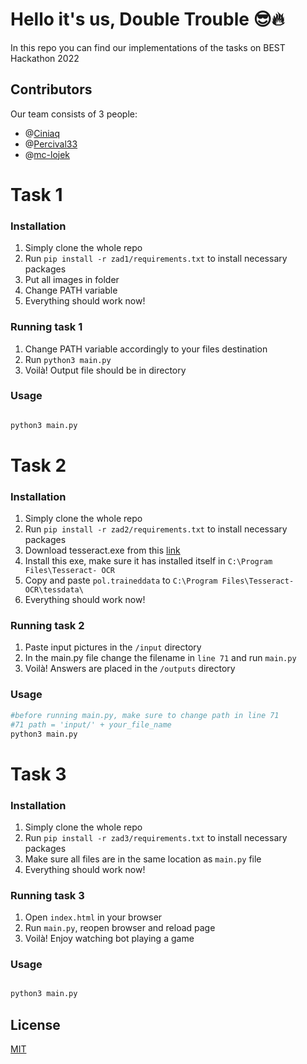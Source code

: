 # Hello it's us, Double Trouble 😎🔥

In this repo you can find our implementations of the tasks on BEST Hackathon 2022

## Contributors
Our team consists of 3 people:
* @[Ciniaq](https://github.com/Ciniaq)
* @[Percival33](https://github.com/Percival33)
* @[mc-lojek](https://github.com/mc-lojek)

# Task 1


### Installation
1. Simply clone the whole repo
2. Run `pip install -r zad1/requirements.txt` to install necessary packages
3. Put all images in folder
4. Change PATH variable
6. Everything should work now!


### Running task 1
1. Change PATH variable accordingly to your files destination
2. Run `python3 main.py` 
3. Voilà! Output file should be in directory


### Usage

```python

python3 main.py

```


# Task 2


### Installation
1. Simply clone the whole repo
2. Run `pip install -r zad2/requirements.txt` to install necessary packages
3. Download tesseract.exe from this [link](https://github.com/UB-Mannheim/tesseract/wiki)
4. Install this exe, make sure it has installed itself in `C:\Program Files\Tesseract- OCR`
5. Copy and paste `pol.traineddata` to `C:\Program Files\Tesseract-OCR\tessdata\`
6. Everything should work now!


### Running task 2
1. Paste input pictures in the `/input` directory
2. In the main.py file change the filename in `line 71` and run `main.py`
3. Voilà! Answers are placed in the `/outputs` directory


### Usage

```python
#before running main.py, make sure to change path in line 71
#71 path = 'input/' + your_file_name
python3 main.py

```


# Task 3


### Installation
1. Simply clone the whole repo
2. Run `pip install -r zad3/requirements.txt` to install necessary packages
3. Make sure all files are in the same location as `main.py` file
4. Everything should work now!


### Running task 3
1. Open `index.html` in your browser
2. Run `main.py`, reopen browser and reload page
2. Voilà! Enjoy watching bot playing a game

### Usage

```python

python3 main.py

```


## License
[MIT](https://choosealicense.com/licenses/mit/)
